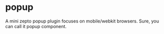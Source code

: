 popup
=====

A mini zepto popup plugin focuses on mobile/webkit browsers. Sure, you can call it popup component.
